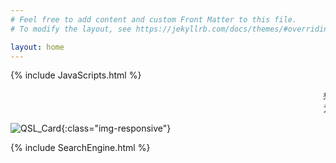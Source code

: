 ```yaml
---
# Feel free to add content and custom Front Matter to this file.
# To modify the layout, see https://jekyllrb.com/docs/themes/#overriding-theme-defaults

layout: home
---
```


{% include JavaScripts.html %}

<audio src="/include/BGM/Index_BGM.mp3" autoplay></audio>

<marquee>想把你手牵,漫步在海边看浪花一片.  --源自:咸咸的</marquee>  
<marquee>为了兼容老旧设备,本站使用最原始的背景音乐插入方式.在性能和带宽乐观时允许播放可以更好感受作者原汁原味的想法.</marquee>  

![QSL_Card](/include/INDEX/QSL000.jpg){:class="img-responsive"}  

{% include SearchEngine.html %}

